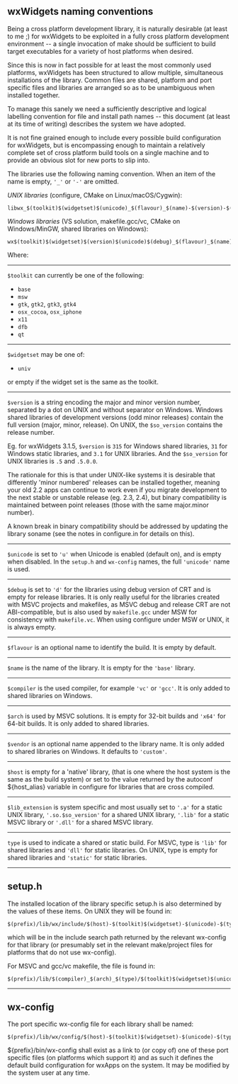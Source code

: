 ## wxWidgets naming conventions

Being a cross platform development library, it is naturally desirable
(at least to me ;) for wxWidgets to be exploited in a fully cross
platform development environment -- a single invocation of make should
be sufficient to build target executables for a variety of host platforms
when desired.

Since this is now in fact possible for at least the most commonly used
platforms, wxWidgets has been structured to allow multiple, simultaneous
installations of the library. Common files are shared, platform and port
specific files and libraries are arranged so as to be unambiguous when
installed together.

To manage this sanely we need a sufficiently descriptive and logical
labelling convention for file and install path names -- this document (at
least at its time of writing) describes the system we have adopted.

It is not fine grained enough to include every possible build configuration
for wxWidgets, but is encompassing enough to maintain a relatively complete
set of cross platform build tools on a single machine and to provide an
obvious slot for new ports to slip into.

The libraries use the following naming convention.
When an item of the name is empty, `'_'` or `'-'` are omitted.

*UNIX libraries* (configure, CMake on Linux/macOS/Cygwin):

    libwx_$(toolkit)$(widgetset)$(unicode)_$(flavour)_$(name)-$(version)-$(host).$(lib_extension)

*Windows libraries* (VS solution, makefile.gcc/vc, CMake on Windows/MinGW, shared libraries on Windows):

    wx$(toolkit)$(widgetset)$(version)$(unicode)$(debug)_$(flavour)_$(name)_$(compiler)_$(arch)_$(vendor).$(lib_extension)


Where:

--------------------------------------------------------------------

`$toolkit` can currently be one of the following:

 - `base`
 - `msw`
 - `gtk`, `gtk2`, `gtk3`, `gtk4`
 - `osx_cocoa`, `osx_iphone`
 - `x11`
 - `dfb`
 - `qt`

--------------------------------------------------------------------

`$widgetset` may be one of:

 - `univ`

or empty if the widget set is the same as the toolkit.

--------------------------------------------------------------------

`$version` is a string encoding the major and minor version number,
separated by a dot on UNIX and without separator on Windows.
Windows shared libraries of development versions (odd minor releases)
contain the full version (major, minor, release).
On UNIX, the `$so_version` contains the release number.

Eg. for wxWidgets 3.1.5, `$version` is `315` for Windows shared libraries,
`31` for Windows static libraries, and `3.1` for UNIX libraries. And the
`$so_version` for UNIX libraries is `.5` and `.5.0.0`.

The rationale for this is that under UNIX-like systems it is desirable
that differently 'minor numbered' releases can be installed together,
meaning your old 2.2 apps can continue to work even if you migrate
development to the next stable or unstable release (eg. 2.3, 2.4),
but binary compatibility is maintained between point releases (those
with the same major.minor number).

A known break in binary compatibility should be addressed by updating
the library soname (see the notes in configure.in for details on this).

--------------------------------------------------------------------

`$unicode` is set to `'u'` when Unicode is enabled (default on), and is empty
when disabled. In the `setup.h` and `wx-config` names, the full `'unicode'`
name is used.

--------------------------------------------------------------------

`$debug` is set to `'d'` for the libraries using debug version of CRT and is empty
for release libraries. It is only really useful for the libraries created with MSVC
projects and makefiles, as MSVC debug and release CRT are not ABI-compatible,
but is also used by `makefile.gcc` under MSW for consistency with `makefile.vc`.
When using configure under MSW or UNIX, it is always empty.

--------------------------------------------------------------------

`$flavour` is an optional name to identify the build. It is empty by default.

--------------------------------------------------------------------

`$name` is the name of the library. It is empty for the `'base'` library.

--------------------------------------------------------------------

`$compiler` is the used compiler, for example `'vc'` or `'gcc'`.
It is only added to shared libraries on Windows.

--------------------------------------------------------------------

`$arch` is used by MSVC solutions. It is empty for 32-bit builds and
`'x64'` for 64-bit builds. It is only added to shared libraries.

--------------------------------------------------------------------

`$vendor` is an optional name appended to the library name. It is only
added to shared libraries on Windows. It defaults to `'custom'`.

--------------------------------------------------------------------

`$host` is empty for a 'native' library, (that is one where the host
system is the same as the build system) or set to the value returned
by the autoconf ${host_alias} variable in configure for libraries
that are cross compiled.

--------------------------------------------------------------------

`$lib_extension` is system specific and most usually set to `'.a'` for
a static UNIX library, `'.so.$so_version'` for a shared UNIX library,
`'.lib'` for a static MSVC library or `'.dll'` for a shared MSVC library.

--------------------------------------------------------------------

`type` is used to indicate a shared or static build. For MSVC, type is
`'lib'` for shared libraries and `'dll'` for static libraries.
On UNIX, type is empty for shared libraries and `'static'` for static libraries.

--------------------------------------------------------------------

## setup.h

The installed location of the library specific setup.h is also
determined by the values of these items. On UNIX they will be found in:

    $(prefix)/lib/wx/include/$(host)-$(toolkit)$(widgetset)-$(unicode)-$(type)-$(version)-$(flavour)/wx/setup.h

which will be in the include search path returned by the relevant
wx-config for that library (or presumably set in the relevant
make/project files for platforms that do not use wx-config).

For MSVC and gcc/vc makefile, the file is found in:

    $(prefix)/lib/$(compiler)_$(arch)_$(type)/$(toolkit)$(widgetset)$(unicode)$(debug)/wx/setup.h

--------------------------------------------------------------------

## wx-config

The port specific wx-config file for each library shall be named:

    $(prefix)/lib/wx/config/$(host)-$(toolkit)$(widgetset)-$(unicode)-$(type)-$(version)-$(flavour)

${prefix}/bin/wx-config shall exist as a link to (or copy of) one of
these port specific files (on platforms which support it) and as such
it defines the default build configuration for wxApps on the system.
It may be modified by the system user at any time.
